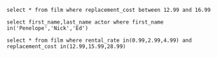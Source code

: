 ```select * from film where replacement_cost between 12.99 and 16.99```

```select first_name,last_name actor where first_name in('Penelope','Nick','Ed')```

```select * from film where rental_rate in(0.99,2.99,4.99) and replacement_cost in(12.99,15.99,28.99)```
